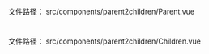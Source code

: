# 
文件路径： src/components/parent2children/Parent.vue
# 
文件路径： src/components/parent2children/Children.vue
